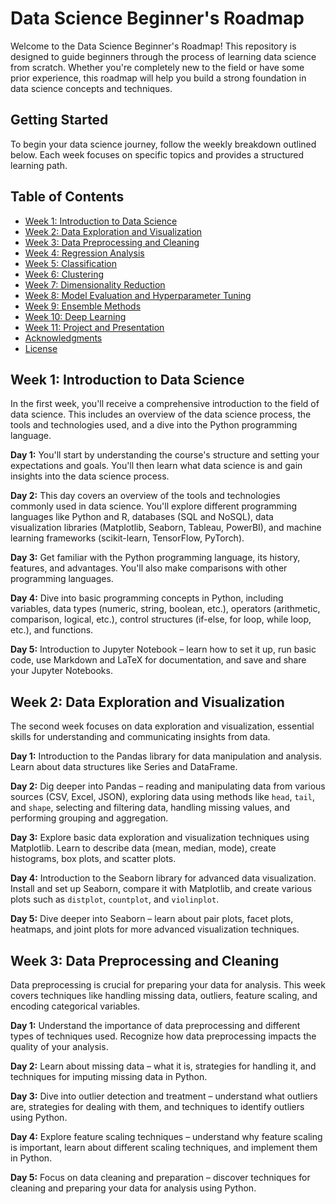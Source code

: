 # Data Science Beginner's Roadmap

Welcome to the Data Science Beginner's Roadmap! This repository is designed to guide beginners through the process of learning data science from scratch. Whether you're completely new to the field or have some prior experience, this roadmap will help you build a strong foundation in data science concepts and techniques.

## Getting Started

To begin your data science journey, follow the weekly breakdown outlined below. Each week focuses on specific topics and provides a structured learning path.

## Table of Contents

- [Week 1: Introduction to Data Science](#week-1-introduction-to-data-science)
- [Week 2: Data Exploration and Visualization](#week-2-data-exploration-and-visualization)
- [Week 3: Data Preprocessing and Cleaning](#week-3-data-preprocessing-and-cleaning)
- [Week 4: Regression Analysis](#week-4-regression-analysis)
- [Week 5: Classification](#week-5-classification)
- [Week 6: Clustering](#week-6-clustering)
- [Week 7: Dimensionality Reduction](#week-7-dimensionality-reduction)
- [Week 8: Model Evaluation and Hyperparameter Tuning](#week-8-model-evaluation-and-hyperparameter-tuning)
- [Week 9: Ensemble Methods](#week-9-ensemble-methods)
- [Week 10: Deep Learning](#week-10-deep-learning)
- [Week 11: Project and Presentation](#week-11-project-and-presentation)
- [Acknowledgments](#acknowledgments)
- [License](#license)

## Week 1: Introduction to Data Science

In the first week, you'll receive a comprehensive introduction to the field of data science. This includes an overview of the data science process, the tools and technologies used, and a dive into the Python programming language.

**Day 1:** You'll start by understanding the course's structure and setting your expectations and goals. You'll then learn what data science is and gain insights into the data science process.

**Day 2:** This day covers an overview of the tools and technologies commonly used in data science. You'll explore different programming languages like Python and R, databases (SQL and NoSQL), data visualization libraries (Matplotlib, Seaborn, Tableau, PowerBI), and machine learning frameworks (scikit-learn, TensorFlow, PyTorch).

**Day 3:** Get familiar with the Python programming language, its history, features, and advantages. You'll also make comparisons with other programming languages.

**Day 4:** Dive into basic programming concepts in Python, including variables, data types (numeric, string, boolean, etc.), operators (arithmetic, comparison, logical, etc.), control structures (if-else, for loop, while loop, etc.), and functions.

**Day 5:** Introduction to Jupyter Notebook – learn how to set it up, run basic code, use Markdown and LaTeX for documentation, and save and share your Jupyter Notebooks.

## Week 2: Data Exploration and Visualization

The second week focuses on data exploration and visualization, essential skills for understanding and communicating insights from data.

**Day 1:** Introduction to the Pandas library for data manipulation and analysis. Learn about data structures like Series and DataFrame.

**Day 2:** Dig deeper into Pandas – reading and manipulating data from various sources (CSV, Excel, JSON), exploring data using methods like `head`, `tail`, and `shape`, selecting and filtering data, handling missing values, and performing grouping and aggregation.

**Day 3:** Explore basic data exploration and visualization techniques using Matplotlib. Learn to describe data (mean, median, mode), create histograms, box plots, and scatter plots.

**Day 4:** Introduction to the Seaborn library for advanced data visualization. Install and set up Seaborn, compare it with Matplotlib, and create various plots such as `distplot`, `countplot`, and `violinplot`.

**Day 5:** Dive deeper into Seaborn – learn about pair plots, facet plots, heatmaps, and joint plots for more advanced visualization techniques.

## Week 3: Data Preprocessing and Cleaning

Data preprocessing is crucial for preparing your data for analysis. This week covers techniques like handling missing data, outliers, feature scaling, and encoding categorical variables.

**Day 1:** Understand the importance of data preprocessing and different types of techniques used. Recognize how data preprocessing impacts the quality of your analysis.

**Day 2:** Learn about missing data – what it is, strategies for handling it, and techniques for imputing missing data in Python.

**Day 3:** Dive into outlier detection and treatment – understand what outliers are, strategies for dealing with them, and techniques to identify outliers using Python.

**Day 4:** Explore feature scaling techniques – understand why feature scaling is important, learn about different scaling techniques, and implement them in Python.

**Day 5:** Focus on data cleaning and preparation – discover techniques for cleaning and preparing your data for analysis using Python.
